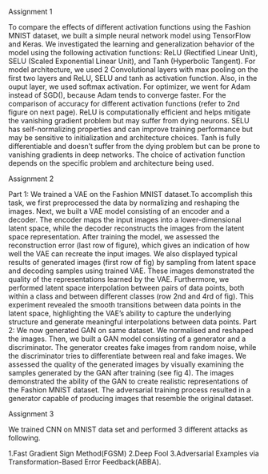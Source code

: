 Assignment 1

To compare the effects of different activation functions using the Fashion MNIST dataset, we built a simple neural network model using TensorFlow and
Keras. We investigated the learning and generalization behavior of the model using
the following activation functions: ReLU (Rectified Linear Unit), SELU (Scaled Exponential Linear Unit), and Tanh (Hyperbolic Tangent). For model architecture, we
used 2 Convolutional layers with max pooling on the first two layers and ReLU, SELU
and tanh as activation function. Also, in the ouput layer, we used softmax activation.
For optimizer, we went for Adam instead of SGD(), because Adam tends to converge
faster. For the comparison of accuracy for different activation functions (refer to 2nd
figure on next page). ReLU is computationally efficient and helps mitigate the vanishing gradient problem but may suffer from dying neurons. SELU has self-normalizing properties and can improve training performance but may be sensitive to initialization
and architecture choices. Tanh is fully differentiable and doesn’t suffer from the dying problem but can be prone to vanishing gradients in deep networks. The choice of activation function depends on the specific problem and architecture being used.


Assignment 2

Part 1: We trained a VAE on the Fashion MNIST dataset.To accomplish this task, we first
preprocessed the data by normalizing and reshaping the images. Next, we built a VAE model consisting
of an encoder and a decoder. The encoder maps the input images into a lower-dimensional latent space,
while the decoder reconstructs the images from the latent space representation. After training the
model, we assessed the reconstruction error (last row of figure), which gives an indication of how well
the VAE can recreate the input images. We also displayed typical results of generated images (first
row of fig) by sampling from latent space and decoding samples using trained VAE. These images
demonstrated the quality of the representations learned by the VAE. Furthermore, we performed
latent space interpolation between pairs of data points, both within a class and between different
classes (row 2nd and 4rd of fig). This experiment revealed the smooth transitions between data points
in the latent space, highlighting the VAE’s ability to capture the underlying structure and generate
meaningful interpolations between data points.
Part 2: We now generated GAN on same dataset. We normalised and reshaped the images.
Then, we built a GAN model consisting of a generator and a discriminator. The generator creates
fake images from random noise, while the discriminator tries to differentiate between real and fake
images. We assessed the quality of the generated images by visually examining the samples generated
by the GAN after training (see fig 4). The images demonstrated the ability of the GAN to create
realistic representations of the Fashion MNIST dataset. The adversarial training process resulted in
a generator capable of producing images that resemble the original dataset.


Assignment 3

We trained CNN on MNIST data set and performed 3 different attacks as following.

1.Fast Gradient Sign Method(FGSM)
2.Deep Fool
3.Adversarial Examples via Transformation-Based Error Feedback(ABBA).
